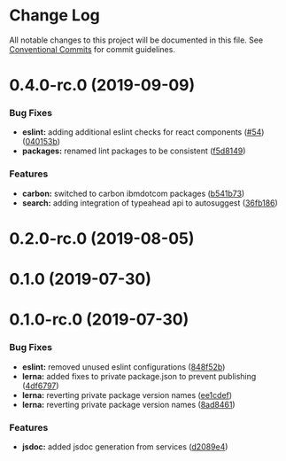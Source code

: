 # Change Log

All notable changes to this project will be documented in this file. See
[Conventional Commits](https://conventionalcommits.org) for commit guidelines.

# 0.4.0-rc.0 (2019-09-09)

### Bug Fixes

- **eslint:** adding additional eslint checks for react components
  ([#54](https://github.com/carbon-design-system/ibm-dotcom-library/tree/master/packages/eslint-config-ibmdotcom/issues/54))
  ([040153b](https://github.com/carbon-design-system/ibm-dotcom-library/tree/master/packages/eslint-config-ibmdotcom/commit/040153b))
- **packages:** renamed lint packages to be consistent
  ([f5d8149](https://github.com/carbon-design-system/ibm-dotcom-library/tree/master/packages/eslint-config-ibmdotcom/commit/f5d8149))

### Features

- **carbon:** switched to carbon ibmdotcom packages
  ([b541b73](https://github.com/carbon-design-system/ibm-dotcom-library/tree/master/packages/eslint-config-ibmdotcom/commit/b541b73))
- **search:** adding integration of typeahead api to autosuggest
  ([36fb186](https://github.com/carbon-design-system/ibm-dotcom-library/tree/master/packages/eslint-config-ibmdotcom/commit/36fb186))

# 0.2.0-rc.0 (2019-08-05)

# 0.1.0 (2019-07-30)

# 0.1.0-rc.0 (2019-07-30)

### Bug Fixes

- **eslint:** removed unused eslint configurations
  ([848f52b](https://github.com/carbon-design-system/ibm-dotcom-library/tree/master/packages/eslint-config-ibmdotcom/commit/848f52b))
- **lerna:** added fixes to private package.json to prevent publishing
  ([4df6797](https://github.com/carbon-design-system/ibm-dotcom-library/tree/master/packages/eslint-config-ibmdotcom/commit/4df6797))
- **lerna:** reverting private package version names
  ([ee1cdef](https://github.com/carbon-design-system/ibm-dotcom-library/tree/master/packages/eslint-config-ibmdotcom/commit/ee1cdef))
- **lerna:** reverting private package version names
  ([8ad8461](https://github.com/carbon-design-system/ibm-dotcom-library/tree/master/packages/eslint-config-ibmdotcom/commit/8ad8461))

### Features

- **jsdoc:** added jsdoc generation from services
  ([d2089e4](https://github.com/carbon-design-system/ibm-dotcom-library/tree/master/packages/eslint-config-ibmdotcom/commit/d2089e4))

